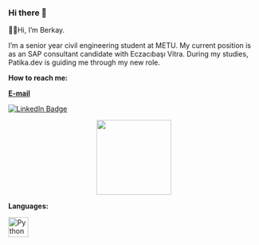 ### Hi there 👋

🖐🏻Hi, I’m Berkay.

I’m a senior year civil engineering student at METU. 
My current position is as an SAP consultant candidate with Eczacıbaşı Vitra. During my studies, Patika.dev is guiding me through my new role.

**How to reach me:**

[**E-mail**](mailto:berkayksocial@gmail.com?subject=[GitHub]%20Source%20Han%20Sans)<div id="badges">
  <a href="https://www.linkedin.com/in/kirmiziogluberkay/">
    <img src="https://img.shields.io/badge/LinkedIn-blue?style=for-the-badge&logo=linkedin&logoColor=white" alt="LinkedIn Badge"/>
  </a>
  
</div>

<div align="center">
  <img src="https://media.giphy.com/media/HscDLzkO8EOTmgkhQP/giphy.gif" width="150" height="150"/>
</div>



**Languages:**
<div>
  <img src="https://cdn.icon-icons.com/icons2/1508/PNG/512/python_104451.png" title="Python" alt="Python" width="40" height="40"/>&nbsp;
</div>

<!--
**kirmiziogluberkay/kirmiziogluberkay** is a ✨ _special_ ✨ repository because its `README.md` (this file) appears on your GitHub profile.

Here are some ideas to get you started:

- 🔭 I’m currently working on ...
- 🌱 I’m currently learning ...
- 👯 I’m looking to collaborate on ...
- 🤔 I’m looking for help with ...
- 💬 Ask me about ...
- 📫 How to reach me: ...
- 😄 Pronouns: ...
- ⚡ Fun fact: ...
-->
